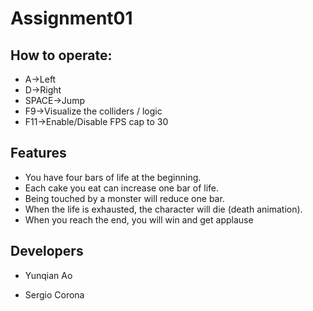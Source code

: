 # Assignment01
## How to operate:
* A->Left
* D->Right
* SPACE->Jump
* F9->Visualize the colliders / logic
* F11->Enable/Disable FPS cap to 30

## Features
* You have four bars of life at the beginning. 
* Each cake you eat can increase one bar of life. 
* Being touched by a monster will reduce one bar. 
* When the life is exhausted, the character will die (death animation). 
* When you reach the end, you will win and get applause

## Developers

 - Yunqian Ao

 - Sergio Corona

